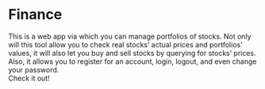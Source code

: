 # Finance
This is a web app via which you can manage portfolios of stocks. Not only will this tool allow you to check real stocks’ actual prices and portfolios’ values, it will also let you buy and sell stocks by querying for stocks’ prices.  
Also, it allows you to register for an account, login, logout, and even change your password.  
Check it out!
